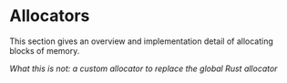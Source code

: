 # Allocators

This section gives an overview and implementation detail of allocating blocks
of memory.

_What this is not: a custom allocator to replace the global Rust allocator_
